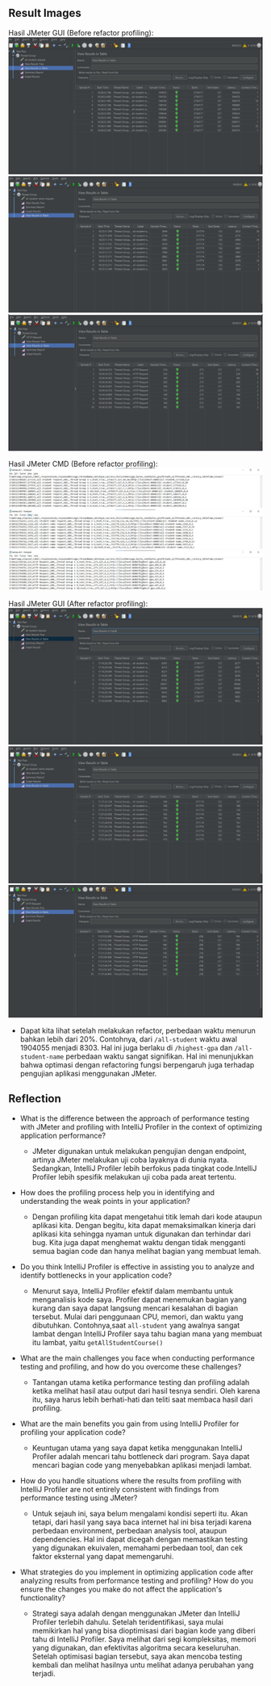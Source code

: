 ## Result Images

Hasil JMeter GUI (Before refactor profiling):  
![](test-1.jpg)  
![](test-2.jpg)  
![](test-3.jpg)

Hasil JMeter CMD (Before refactor profiling):  
![](jtl-1-before.jpg)  
![](jtl-2-before.jpg)  
![](jtl-3-before.jpg)

Hasil JMeter GUI (After refactor profiling):  
![](test-1-after.jpg)  
![](test-2-after.jpg)  
![](test-3-after.jpg)

- Dapat kita lihat setelah melakukan refactor, perbedaan waktu menurun bahkan lebih dari 20%. Contohnya, dari `/all-student` waktu awal 1904055 menjadi 8303. Hal ini juga berlaku di `/highest-gpa` dan `/all-student-name` perbedaan waktu sangat signifikan. Hal ini menunjukkan bahwa optimasi dengan refactoring fungsi berpengaruh juga terhadap pengujian aplikasi menggunakan JMeter.

## Reflection
- What is the difference between the approach of performance    testing with JMeter and profiling with IntelliJ Profiler in the context of optimizing application performance?
    - JMeter digunakan untuk melakukan pengujian dengan endpoint, artinya JMeter melakukan uji coba layaknya di dunia nyata. Sedangkan, IntelliJ Profiler lebih berfokus pada tingkat code.IntelliJ Profiler lebih spesifik melakukan uji coba pada areat tertentu.

- How does the profiling process help you in identifying and understanding the weak points in your application?
    - Dengan profiling kita dapat mengetahui titik lemah dari kode ataupun aplikasi kita. Dengan begitu, kita dapat memaksimalkan kinerja dari aplikasi kita sehingga nyaman untuk digunakan dan terhindar dari bug. Kita juga dapat menghemat waktu dengan tidak mengganti semua bagian code dan hanya melihat bagian yang membuat lemah.

- Do you think IntelliJ Profiler is effective in assisting you to analyze and identify bottlenecks in your application code?
    - Menurut saya, IntelliJ Profiler efektif dalam membantu untuk menganalisis kode saya. Profiler dapat menemukan bagian yang kurang dan saya dapat langsung mencari kesalahan di bagian tersebut. Mulai dari penggunaan CPU, memori, dan waktu yang dibutuhkan. Contohnya,saat `all-student` yang awalnya sangat lambat dengan IntelliJ Profiler saya tahu bagian mana yang membuat itu lambat, yaitu `getAllStudentCourse()`

- What are the main challenges you face when conducting performance testing and profiling, and how do you overcome these challenges?
    - Tantangan utama ketika performance testing dan profiling adalah ketika melihat hasil atau output dari hasil tesnya sendiri. Oleh karena itu, saya harus lebih berhati-hati dan teliti saat membaca hasil dari profiling.

- What are the main benefits you gain from using IntelliJ Profiler for profiling your application code?
    - Keuntugan utama yang saya dapat ketika menggunakan IntelliJ Profiler adalah mencari tahu bottleneck dari program. Saya dapat mencari bagian code yang menyebabkan aplikasi menjadi lambat.

- How do you handle situations where the results from profiling with IntelliJ Profiler are not entirely consistent with findings from performance testing using JMeter?
    - Untuk sejauh ini, saya belum mengalami kondisi seperti itu. Akan tetapi, dari hasil yang saya baca internet hal ini bisa terjadi karena perbedaan environment, perbedaan analysis tool, ataupun dependencies. Hal ini dapat dicegah dengan memastikan testing yang digunakan ekuivalen, memahami perbedaan tool, dan cek faktor eksternal yang dapat memengaruhi.

- What strategies do you implement in optimizing application code after analyzing results from performance testing and profiling? How do you ensure the changes you make do not affect the application's functionality?
    - Strategi saya adalah dengan menggunakan JMeter dan IntelliJ Profiler terlebih dahulu. Setelah teridentifikasi, saya mulai memikirkan hal yang bisa dioptimisasi dari bagian kode yang diberi tahu di IntelliJ Profiler. Saya melihat dari segi kompleksitas, memori yang digunakan, dan efektivitas algoritma secara keseluruhan. Setelah optimisasi bagian tersebut, saya akan mencoba testing kembali dan melihat hasilnya untu melihat adanya perubahan yang terjadi.
